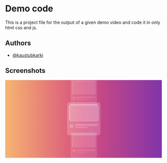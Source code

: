 # Demo code

This is a project file for the output of a given demo video and code it in only html css and js.

## Authors

- [@kaustubkarki](https://github.com/kaustubkarki)

## Screenshots

![App Screenshot](task1.png)
